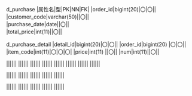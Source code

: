 d_purchase
|属性名|型|PK|NN|FK|
|order_id|bigint(20)|〇|〇||<br>
|customer_code|varchar(50)||〇||<br>
|purchase_date|date||〇||<br>
|total_price|int(11)||〇||<br>

d_purchase_detail
|detail_id|bigint(20)|〇|〇||
|order_id|bigint(20) |〇|〇||
|item_code|int(11)|〇|〇|〇|
|price|int(11) ||〇||
|num|int(11)||〇||



||||||
||||||
||||||
||||||
||||||
||||||
||||||
||||||






||||||
||||||
||||||
||||||
||||||


||||||
||||||
||||||
||||||
||||||
